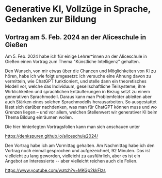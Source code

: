 # Generative KI, Vollzüge in Sprache, Gedanken zur Bildung

## Vortrag am 5. Feb. 2024 an der Aliceschule in Gießen

Am 5. Feb. 2024 habe ich für einige Lehrer*innen an der Aliceschule in Gießen einen Vortrag zum Thema "Künstliche Intelligenz" gehalten.

Den Wunsch, von mir etwas über die Chancen und Möglichkeiten von KI zu hören, habe ich wie folgt umgesetzt: Ich versuche eine Ahnung davon zu vermitteln, wie ChatGPT funktioniert, und stelle dann ein theoretisches Modell vor, welche das Individuum, gesellschaftliche Teilsysteme, ihre Wirklichkeiten und sprachlichen Entäußerungen in Bezug setzt zu einem generativen Sprachmodell. Daraus kann man Problemfelder ableiten aber auch Stärken eines solchen Sprachmodells herausarbeiten. So ausgestattet lässt sich darüber nachdenken, was man für ChatGPT können muss und wo Grenzen liegen – und vor allem, welchen Stellenwert wir generativer KI beim Thema Bildung einräumen wollen.

Die hier hinterlegten Vortragsfolien kann man sich anschauen unter

https://denkspuren.github.io/aliceschule2024/

Den Vortrag habe ich am Vormittag gehalten. Am Nachmittag habe ich den Vortrag noch einmal gesprochen und aufgezeichnet, 92 Minuten. Das ist vielleicht zu lang geworden, vielleicht zu ausführlich, aber es ist ein Angebot an Interessierte -- aber vielleicht reichen auch die Folien.

https://www.youtube.com/watch?v=MKGp2kkFlzs